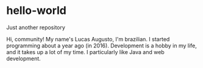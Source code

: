 # hello-world
Just another repository

Hi, community!
My name's Lucas Augusto, I'm brazilian. I started programming about a year ago (in 2016).
Development is a hobby in my life, and it takes up a lot of my time. I particularly like Java and web development.
